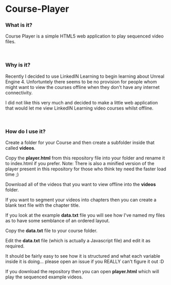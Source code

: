 # Course-Player

### What is it?
Course Player is a simple HTML5 web application to play sequenced video files.

<br>

### Why is it?
Recently I decided to use LinkedIN Learning to begin learning about Unreal Engine 4. Unfortuntely there seems to be no provision for people whom might want to view the courses offline when they don't have any internet connectivity.

I did not like this very much and decided to make a little web application that would let me view LinkedIN Learning video courses whilst offline.

<br>

### How do I use it?

Create a folder for your Course and then create a subfolder inside that called **videos**.

Copy the **player.html** from this repository file into your folder and rename it to index.html if you prefer. Note: There is also a minified version of the player present in this repository for those who think tey need the faster load time ;)

Download all of the videos that you want to view offline into the **videos** folder.

If you want to segment your videos into chapters then you can create a blank text file with the chapter title.

If you look at the example **data.txt** file you will see how I've named my files as to have some semblance of an ordered layout.

Copy the **data.txt** file to your course folder.

Edit the **data.txt** file (which is actually a Javascript file) and edit it as required.

It should be fairly easy to see how it is structured and what each variable inside it is doing... please open an issue if you REALLY can't figure it out :D

If you download the repository then you can open **player.html** which will play the sequenced example videos.
